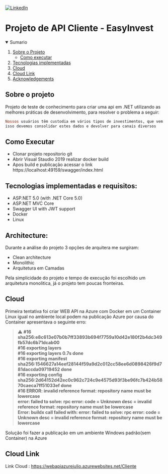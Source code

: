 [![LinkedIn][linkedin-shield]][linkedin-url]

# Projeto de API Cliente - EasyInvest

<details open="open">
  <summary>Sumario</summary>
  <ol>
    <li>
      <a href="#sobre-o-projeto">Sobre o Projeto</a>
      <ul>
        <li><a href="#como-executar">Como executar</a></li>
      </ul>
    </li>
    <li><a href="#tecnologias-implementadas-e-requisitos">Tecnologias implementadas</a></li>
    <li><a href="#cloud">Cloud</a></li>
     <li><a href="#cloud-link">Cloud Link</a></li>
    <li><a href="#acknowledgements">Acknowledgements</a></li>
  </ol>
</details>

<!--#about-the-project-->
## Sobre o projeto

Projeto de teste de conhecimento para criar uma api em .NET utilizando as melhores práticas de desenvolvimento, para resolver o 
problema a seguir: 

```ruby
Nossos usuários têm custodia em vários tipos de investimentos, que vem de serviços distintos, para
isso devemos consolidar estes dados e devolver para canais diversos
```

## Como Executar

+ Clonar projeto repositorio git
+ Abrir Visual Staudio 2019 realizar docker build
+ Apos build e publicação acessar o link https://localhost:49159/swagger/index.html

## Tecnologias implementadas e requisitos:

- ASP.NET 5.0 (with .NET Core 5.0)
- ASP.NET MVC Core 
- Swagger UI with JWT support
- Docker
- Linux


## Architecture:

Durante a análise do projeto 3 opções de arquitera me surgiram: 

+ Clean architecture
+ Monolithic
+ Arquitetura em Camadas 
 
Pela simplicidade do projeto e tempo de execução foi escolhido um arquitetura monolitica, já o projeto tem poucas fronteiras.


## Cloud 
Primeira tentativa foi criar WEB API na Azure com Docker em um Container Linux igual no ambiente local podem na 
publicação Azure por causa do Container apresentava o seguinte erro:

> :warning: **#16 sha256:e8c613e07b0b7ff33893b694f7759a10d42e180f2b4dc349fb57dc6b71dcab00 <br />
#16 exporting layers <br />
#16 exporting layers 0.7s done <br />
#16 exporting manifest sha256:1546627a14eef28144f59a9d2c012cc58ee6d0898426f9d781daccda09719452 done <br />
#16 exporting config sha256:2d64152d42ec0c962c724c9e4575d93f3be96fc7b424b5870caeca7ff51033ef done <br />
#16 ERROR: invalid reference format: repository name must be lowercase <br />
error: failed to solve: rpc error: code = Unknown desc = invalid reference format: repository name must be lowercase <br />
Error: buildx call failed with: error: failed to solve: rpc error: code = Unknown desc = invalid reference format: repository name must be lowercase <br />**

Solução foi fazer a publicação em um ambiente Windows padrão(sem Container) na Azure

## Cloud Link
Link Cloud : https://webapiazurejulio.azurewebsites.net/Cliente


[linkedin-url]: https://www.linkedin.com/in/julio-andrade-0b740469/
[linkedin-shield]: https://img.shields.io/badge/-LinkedIn-black.svg?style=for-the-badge&logo=linkedin&colorB=555
